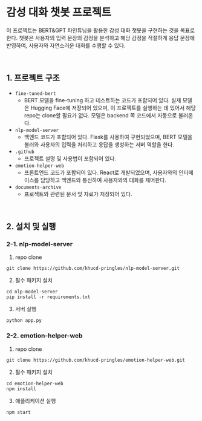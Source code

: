 # 감성 대화 챗봇 프로젝트

이 프로젝트는 BERT&GPT 파인튜닝을 활용한 감성 대화 챗봇을 구현하는 것을 목표로 한다. 챗봇은 사용자의 입력 문장의 감정을 분석하고 해당 감정을 적절하게 응답 문장에 반영하여, 사용자와 자연스러운 대화를 수행할 수 있다.

<br>

## 1. 프로젝트 구조

* `fine-tuned-bert`
  - BERT 모델을 fine-tuning 하고 테스트하는 코드가 포함되어 있다. 실제 모델은 Hugging Face에 저장되어 있으며, 이 프로젝트를 실행하는 데 있어서 해당 repo는 clone할 필요가 없다. 모델은 backend 쪽 코드에서 자동으로 불러온다.
* `nlp-model-server`
  - 백엔드 코드가 포함되어 있다. Flask를 사용하여 구현되었으며, BERT 모델을 불러와 사용자의 입력을 처리하고 응답을 생성하는 서버 역할을 한다.
* `.github`
  - 프로젝트 설명 및 사용법이 포함되어 있다.
* `emotion-helper-web`
  - 프론트엔드 코드가 포함되어 있다. React로 개발되었으며, 사용자와의 인터페이스를 담당하고 백엔드와 통신하여 사용자와의 대화를 제어한다.
* `documents-archive`
  - 프로젝트와 관련된 문서 및 자료가 저장되어 있다.

<br>

## 2. 설치 및 실행

### 2-1. nlp-model-server
1. repo clone
```shell
git clone https://github.com/khucd-pringles/nlp-model-server.git
```
2. 필수 패키지 설치
```shell
cd nlp-model-server
pip install -r requirements.txt
```
3. 서버 실행
```shell
python app.py
```

### 2-2. emotion-helper-web
1. repo clone
```shell
git clone https://github.com/khucd-pringles/emotion-helper-web.git
```
2. 필수 패키지 설치
```shell
cd emotion-helper-web
npm install
```
3. 애플리케이션 실행
```shell
npm start
```
